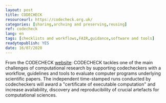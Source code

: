 ```yaml
---
layout: post 
title: CODECHECK
resourceurl: https://codecheck.org.uk/
categories: [sharing,archving and preserving,reusing]
ref: codecheck
lang: en
tags: [checklists and workflows,FAIR,guidance,software and tools]
readytopublish: YES
date: 16/07/2020
---
```

From the CODECHECK [website](https://codecheck.org.uk/): CODECHECK tackles one of the main challenges of computational research by supporting codecheckers with a workflow, guidelines and tools to evaluate computer programs underlying scientific papers. The independent time-stamped runs conducted by codecheckers will award a "certificate of executable computation" and increase availability, discovery and reproducibility of crucial artefacts for computational sciences.